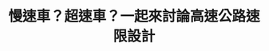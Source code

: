 ---
id: "63"
lang: zh-tw
description: 「內側車道解除速限案」連署案
propose_date: 2020-01-06
meeting_date: 2020-03-06
publish: "FALSE"
selected: "FALSE"
blog_selected: "FALSE"
title: 慢速車？超速車？一起來討論高速公路速限設計
color: green
join:
  type: 提
  title: 內側車道解除速限外加中線速限提高及增加慢車於內側的罰則
  link: https://join.gov.tw/idea/detail/e984c553-11dc-4e88-86b7-fb462a4102e4
  image: https://cm.pdis.nat.gov.tw/images/post/1A6vwoiMmFjOxm0hd6CCd9FAmZD7R1bww.jpg
layout: post
departments:
  - 交通部
tags:
  - 交通
  - 法規
---